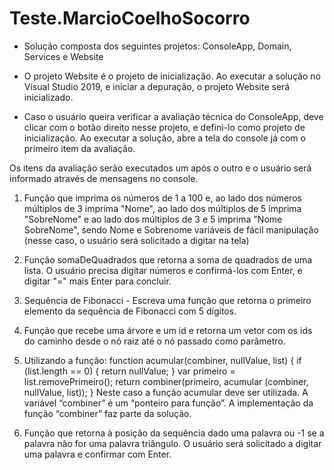 # Teste.MarcioCoelhoSocorro

- Solução composta dos seguintes projetos: ConsoleApp, Domain, Services e Website

- O projeto Website é o projeto de inicialização. Ao executar a solução no Visual Studio 2019, e iniciar a depuração, o projeto Website será inicializado.

- Caso o usuário queira verificar a avaliação técnica do ConsoleApp, deve clicar com o botão direito nesse projeto, e defini-lo como projeto de inicialização. Ao executar a solução, abre a tela do console já com o primeiro item da avaliação.

Os itens da avaliação serão executados um após o outro e o usuário será informado através de mensagens no console.

  1. Função que imprima os números de 1 a 100 e, ao lado dos números múltiplos de 3 imprima "Nome", ao lado dos múltiplos de 5 imprima "SobreNome" e ao lado dos múltiplos de 3 e 5 imprima "Nome SobreNome", sendo Nome e Sobrenome variáveis de fácil manipulação (nesse caso, o usuário será solicitado a digitar na tela)
  
  2. Função somaDeQuadrados que retorna a soma de quadrados de uma lista. O usuário precisa digitar números e confirmá-los com Enter, e digitar "=" mais Enter para concluir.
  
  3. Sequência de Fibonacci - Escreva uma função que retorna o primeiro elemento da sequência de Fibonacci com 5 dígitos.
  
  4. Função que recebe uma árvore e um id e retorna um vetor com os ids do caminho desde o nó raiz até o nó passado como parâmetro.
  
  5. Utilizando a função:
    function acumular(combiner, nullValue, list)
    {
      if (list.length == 0)
      {
        return nullValue;
      }
      var primeiro = list.removePrimeiro();
      return combiner(primeiro, acumular (combiner, nullValue, list));
    }
    Neste caso a função acumular deve ser utilizada. A variável “combiner” é um “ponteiro para função”. A implementação da função “combiner” faz parte da solução.
    
  6. Função que retorna à posição da sequência dado uma palavra ou -1 se a palavra não for uma palavra triângulo. O usuário será solicitado a digitar uma palavra e confirmar com Enter.
  
